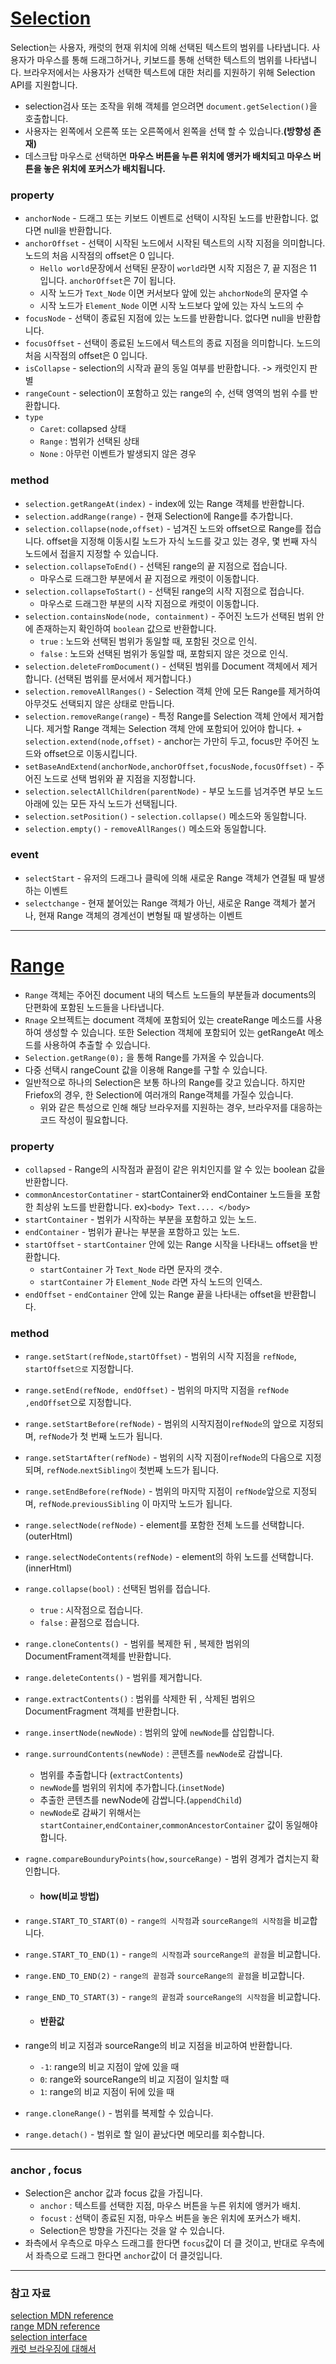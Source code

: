 # [Selection](https://developer.mozilla.org/ko/docs/Web/API/Selection)

Selection는 사용자, 캐럿의 현재 위치에 의해 선택된 텍스트의 범위를 나타냅니다.
사용자가 마우스를 통해 드래그하거나, 키보드를 통해 선택한 텍스트의 범위를 나타냅니다.
브라우저에서는 사용자가 선택한 텍스트에 대한 처리를 지원하기 위해 Selection API를 지원합니다.

+ selection검사 또는 조작을 위해 객체를 얻으려면 ```document.getSelection()```을 호출합니다.
+ 사용자는 왼쪽에서 오른쪽 또는 오른쪽에서 왼쪽을 선택 할 수 있습니다.<strong>(방향성 존재)</strong>
+ 데스크탑 마우스로 선택하면 <strong>마우스 버튼을 누른 위치에 앵커가 배치되고 마우스 버튼을 놓은 위치에 포커스가 배치됩니다.</strong>

### property
+ ```anchorNode``` - 드래그 또는 키보드 이벤트로 선택이 시작된 노드를 반환합니다.
없다면 null을 반환합니다.
+ ```anchorOffset``` - 선택이 시작된 노드에서 시작된 텍스트의 시작 지점을 의미합니다.
노드의 처음 시작점의 offset은 0 입니다.
    - ```Hello world```문장에서 선택된 문장이 ```world```라면 시작 지점은 7, 끝 지점은 11 입니다. `anchorOffset`은 7이 됩니다.
    - 시작 노드가 ```Text_Node``` 이면 커서보다 앞에 있는 ```ahchorNode```의 문자열 수
    - 시작 노드가 ```Element_Node``` 이면 시작 노드보다 앞에 있는 자식 노드의 수
+ ```focusNode``` - 선택이 종료된 지점에 있는 노드를 반환합니다. 없다면 null을 반환합니다.
+ ```focusOffset``` - 선택이 종료된 노드에서 텍스트의 종료 지점을 의미합니다. 노드의 처음 시작점의 offset은 0 입니다.
+ ```isCollapse``` - selection의 시작과 끝의 동일 여부를 반환합니다. -> 캐럿인지 판별
+ ```rangeCount``` - selection이 포함하고 있는 range의 수, 선택 영역의 범위 수를 반환합니다.
+ ```type```
    - ```Caret```: collapsed 상태 
    - ```Range``` : 범위가 선택된 상태
    - ```None``` : 아무런 이벤트가 발생되지 않은 경우

### method
+ ```selection.getRangeAt(index)``` - index에 있는 Range 객체를 반환합니다.
+ ```selection.addRange(range)``` - 현재 Selection에 Range를 추가합니다.
+ ```selection.collapse(node,offset)``` - 넘겨진 노드와 offset으로 Range를 접습니다.
offset을 지정해 이동시킬 노드가 자식 노드를 갖고 있는 경우, 몇 번째 자식 노드에서 접을지 지정할 수 있습니다.
+ ```selection.collapseToEnd()``` - 선택된 range의 끝 지점으로 접습니다.
    - 마우스로 드래그한 부분에서 끝 지점으로 캐럿이 이동합니다.
+ ```selection.collapseToStart()``` - 선택된 range의 시작 지점으로 접습니다.
    - 마우스로 드래그한 부분의 시작 지점으로 캐럿이 이동합니다.
+ ```selection.containsNode(node, containment)``` - 주어진 노드가 선택된 범위 안에 존재하는지 확인하여 ```boolean``` 값으로 반환합니다.
    - ```true``` : 노드와 선택된 범위가 동일할 때, 포함된 것으로 인식.
    - ```false``` : 노드와 선택된 범위가 동일할 때, 포함되지 않은 것으로 인식.
+ ```selection.deleteFromDocument()``` - 선택된 범위를 Document 객체에서 제거합니다. 
(선택된 범위를 문서에서 제거합니다.)
+ ```selection.removeAllRanges()``` - Selection 객체 안에 모든 Range를 제거하여 아무것도 선택되지 않은 상태로 만듭니다.
+ ```selection.removeRange(range```) - 특정 Range를 Selection 객체 안에서 제거합니다.
제거할 Range 객체는 Selection 객체 안에 포함되어 있어야 합니다.
+``` selection.extend(node,offset)``` - anchor는 가만히 두고, focus만 주어진 노드와 offset으로 이동시킵니다.
+ ```setBaseAndExtend(anchorNode,anchorOffset,focusNode,focusOffset)``` - 주어진 노드로 선택 범위와 끝 지점을 지정합니다.
+ ```selection.selectAllChildren(parentNode)``` - 부모 노드를 넘겨주면 부모 노드 아래에 있는 모든 자식 노드가 선택됩니다.
+ ```selection.setPosition()``` - ```selection.collapse()``` 메소드와 동일합니다.
+ ```selection.empty()``` - ```removeAllRanges()``` 메소드와 동일합니다.

### event
+ ```selectStart``` - 유저의 드래그나 클릭에 의해 새로운 Range 객체가 연결될 때 발생하는 이벤트
+ ```selectchange``` - 현재 붙어있는 Range 객체가 아닌, 새로운 Range 객체가 붙거나, 현재 Range 객체의 경계선이 변형될 때 발생하는 이벤트

- - - - -


# [Range](https://developer.mozilla.org/ko/docs/Web/API/Range)
+ ```Range``` 객체는 주어진 document 내의 텍스트 노드들의 부분들과 documents의 단편화에 포함된 노드들을 나타냅니다.
+ ```Rnage``` 오브젝트는 document 객체에 포함되어 있는 createRange 메소드를 사용하여 생성할 수 있습니다. 또한 Selection 객체에 포함되어 있는 getRangeAt 메소드를 사용하여 추출할 수 있습니다.
+ ```Selection.getRange(0);``` 을 통해 Range를 가져올 수 있습니다.
+ 다중 선택시 rangeCount 값을 이용해 Range를 구할 수 있습니다.
+ 일반적으로 하나의 Selection은 보통 하나의 Range를 갖고 있습니다. 하지만 Friefox의 경우, 한 Selection에 여러개의 Range객체를 가질수 있습니다.
    - 위와 같은 특성으로 인해 해당 브라우저를 지원하는 경우, 브라우저를 대응하는 코드 작성이 필요합니다.

### property
+ ```collapsed``` - Range의 시작점과 끝점이 같은 위치인지를 알 수 있는 boolean 값을 반환합니다.
+ ```commonAncestorContatiner``` - startContainer와 endContainer 노드들을 포함한 최상위 노드를 반환합니다.
ex)```<body> Text.... </body>```
+ ```startContainer``` - 범위가 시작하는 부분을 포함하고 있는 노드.
+ ```endContainer``` - 범위가 끝나는 부분을 포함하고 있는 노드.
+ ```startOffset``` - ```startContainer``` 안에 있는 Range 시작을 나타내느 offset을 반환합니다.
    - ```startContainer``` 가 `Text_Node` 라면 문자의 갯수.
    - ```startContainer``` 가 `Element_Node` 라면 자식 노드의 인덱스.
+ ```endOffset``` - ```endContainer``` 안에 있는 Range 끝을 나타내는 offset을 반환합니다.

### method
+ ```range.setStart(refNode,startOffset)``` - 범위의 시작 지점을 ```refNode```, ```startOffset으로``` 지정합니다.
+ ```range.setEnd(refNode, endOffset)``` - 범위의 마지막 지점을 ```refNode``` ```,endOffset```으로 지정합니다.
+ ```range.setStartBefore(refNode)``` - 범위의 시작지점이```refNode```의 앞으로 지정되며, ```refNode```가 첫 번째 노드가 됩니다.
+ ```range.setStartAfter(refNode)``` - 범위의 시작 지점이```refNode```의 다음으로 지정되며, ```refNode```.```nextSibling이``` 첫번째 노드가 됩니다.
+ ```range.setEndBefore(refNode)``` - 범위의 마지막 지점이 ```refNode```앞으로 지정되며, ```refNode```.```previousSibling``` 이 마지막 노드가 됩니다.
+ ```range.selectNode(refNode)``` - element를 포함한 전체 노드를 선택합니다.(outerHtml)
+ ```range.selectNodeContents(refNode)``` - element의 하위 노드를 선택합니다.(innerHtml)
+ ```range.collapse(bool)``` : 선택된 범위를 접습니다.
    - ```true``` : 시작점으로 접습니다.
    - ```false``` : 끝점으로 접습니다.
+ ```range.cloneContents() ```- 범위를 복제한 뒤 , 복제한 범위의 DocumentFrament객체를 반환합니다.
+ ```range.deleteContents()``` - 범위를 제거합니다.
+ ```range.extractContents()``` : 범위를 삭제한 뒤 , 삭제된 범위으 DocumentFragment 객체를 반환합니다.
+ ```range.insertNode(newNode)``` : 범위의 앞에 ```newNode```를 삽입합니다.
+ ```range.surroundContents(newNode)``` : 콘텐츠를 ```newNode```로 감쌉니다.
    - 범위를 추출합니다 (```extractContents```)
    - ```newNode```를 범위의 위치에 추가합니다.(```insetNode```)
    - 추출한 콘텐츠를 newNode에 감쌉니다.(```appendChild```)
    - ```newNode```로 감싸기 위해서는 ```startContainer```,```endContainer```,```commonAncestorContainer``` 값이 동일해야합니다.
+ ```ragne.compareBounduryPoints(how,sourceRange)``` - 범위 경계가 겹치는지 확인합니다.

    + #### how(비교 방법)
+ ```range.START_TO_START(0)``` - ```range의 시작점```과 ```sourceRange의 시작점```을 비교합니다.
+ ```range.START_TO_END(1)``` - ```range의 시작점```과 ```sourceRange의 끝점```을 비교합니다.
+ ```range.END_TO_END(2)``` - ```range의 끝점```과 ```sourceRange의 끝점```을 비교합니다.
+ ```range_END_TO_START(3)``` - ```range의 끝점```과 ```sourceRange의 시작점```을 비교합니다.

    + #### 반환값 
+ range의 비교 지점과 sourceRange의 비교 지점을 비교하여 반환합니다.
    - ```-1```: range의 비교 지점이 앞에 있을 때
    - ```0```: range와 sourceRange의 비교 지점이 일치할 때
    - ```1```: range의 비교 지점이 뒤에 있을 때
+ ```range.cloneRange()``` - 범위를 복제할 수 있습니다.
+ ```range.detach()``` - 범위로 할 일이 끝났다면 메모리를 회수합니다.
- - - - -

### anchor , focus
+ Selection은 anchor 값과 focus 값을 가집니다.
    - `anchor` : 텍스트를 선택한 지점, 마우스 버튼을 누른 위치에 앵커가 배치.
    - `focust` : 선택이 종료된 지점, 마우스 버튼을 놓은 위치에 포커스가 배치.
    - Selection은 방향을 가진다는 것을 알 수 있습니다.
+ 좌측에서 우측으로 마우스 드래그를 한다면 ```focus```값이 더 클 것이고, 반대로 우측에서 좌측으로 드래그 한다면 ```anchor```값이 더 클것입니다.

- - - - -
### 참고 자료
[selection MDN reference](https://developer.mozilla.org/ko/docs/Web/API/Selection)</br>
[range MDN reference](https://developer.mozilla.org/ko/docs/Web/API/Range)</br>
[selection interface](https://w3c.github.io/selection-api/#selection-interface)</br>
[캐럿 브라우징에 대해서](https://zkim0115.tistory.com/1983)<br/>